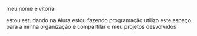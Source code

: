 meu nome e vitoria 

estou estudando na Alura
estou fazendo programação 
utilizo este espaço para a minha organização e compartilar o meu projetos desvolvidos 
